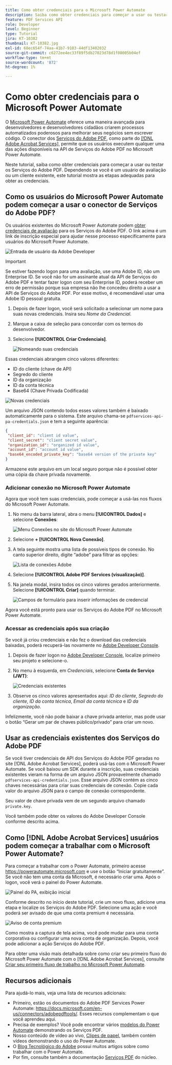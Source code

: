 ```yaml
---
title: Como obter credenciais para o Microsoft Power Automate
description: Saiba como obter credenciais para começar a usar ou testar os Serviços da Adobe PDF
feature: PDF Services API
role: Developer
level: Beginner
type: Tutorial
jira: KT-10382
thumbnail: KT-10382.jpg
exl-id: 68ec654f-74aa-41b7-9103-44df13402032
source-git-commit: c6272ee4ec33f89f5db27023d78d1f08005b04ef
workflow-type: tm+mt
source-wordcount: '872'
ht-degree: 1%

---
```


# Como obter credenciais para o Microsoft Power Automate

O [Microsoft Power Automate](https://powerautomate.microsoft.com/pt-br/) oferece uma maneira avançada para desenvolvedores e desenvolvedores cidadãos criarem processos automatizados poderosos para melhorar seus negócios sem escrever código. O conector dos [Serviços do Adobe PDF](https://us.flow.microsoft.com/en-us/connectors/shared_adobepdftools/adobe-pdf-services/), como parte do [[!DNL Adobe Acrobat Services]](https://developer.adobe.com/document-services), permite que os usuários executem qualquer uma das ações disponíveis na API de Serviços do Adobe PDF no Microsoft Power Automate.

Neste tutorial, saiba como obter credenciais para começar a usar ou testar os Serviços do Adobe PDF. Dependendo se você é um usuário de avaliação ou um cliente existente, este tutorial mostra as etapas adequadas para obter as credenciais.

## Como os usuários do Microsoft Power Automate podem começar a usar o conector de Serviços do Adobe PDF?

Os usuários existentes do Microsoft Power Automate podem [obter credenciais de avaliação](https://www.adobe.com/go/powerautomate_getstarted) para os Serviços do Adobe PDF. O link acima é um link de inscrição especial para ajudar nesse processo especificamente para usuários do Microsoft Power Automate.

![Entrada de usuário da Adobe Developer](assets/credentials_1.png)


>[!IMPORTANT]
> Se estiver fazendo logon para uma avaliação, use uma Adobe ID, não um Enterprise ID. Se você não for um assinante atual da API de Serviços do Adobe PDF e tentar fazer logon com seu Enterprise ID, poderá receber um erro de permissão porque sua empresa não lhe concedeu direito a usar a API de Serviços do Adobe PDF. Por esse motivo, é recomendável usar uma Adobe ID pessoal gratuita.
>

1. Depois de fazer logon, você será solicitado a selecionar um nome para suas novas credenciais. Insira seu *Nome da Credencial*.
1. Marque a caixa de seleção para concordar com os termos do desenvolvedor.
1. Selecione **[!UICONTROL Criar Credenciais]**.

   ![Nomeando suas credenciais](assets/credentials_2.png)

Essas credenciais abrangem cinco valores diferentes:

* ID do cliente (chave de API)
* Segredo do cliente
* ID da organização
* ID da conta técnica
* Base64 (Chave Privada Codificada)

![Novas credenciais](assets/credentials_3.png)

Um arquivo JSON contendo todos esses valores também é baixado automaticamente para o sistema. Este arquivo chama-se `pdfservices-api-pa-credentials.json` e tem a seguinte aparência:

```json
{
 "client_id": "client id value",
 "client_secret": "client secret value",
 "organization_id": "organized id value",
 "account_id": "account id value",
 "base64_encoded_private_key": "base64 version of the private key"
}
```

Armazene este arquivo em um local seguro porque não é possível obter uma cópia da chave privada novamente.

### Adicionar conexão no Microsoft Power Automate

Agora que você tem suas credenciais, pode começar a usá-las nos fluxos do Microsoft Power Automate.

1. No menu da barra lateral, abra o menu **[!UICONTROL Dados]** e selecione **Conexões**:

   ![Menu Conexões no site do Microsoft Power Automate](assets/credentials_4.png)

1. Selecione **+ [!UICONTROL Nova Conexão]**.

1. A tela seguinte mostra uma lista de possíveis tipos de conexão. No canto superior direito, digite “adobe” para filtrar as opções:

   ![Lista de conexões Adobe](assets/credentials_5.png)

1. Selecione **[!UICONTROL Adobe PDF Services (visualização)]**.
1. Na janela modal, insira todos os cinco valores gerados anteriormente. Selecione **[!UICONTROL Criar]** quando terminar.

   ![Campos de formulário para inserir informações de credencial](assets/credentials_6.png)

Agora você está pronto para usar os Serviços do Adobe PDF no Microsoft Power Automate.

### Acessar as credenciais após sua criação

Se você já criou credenciais e não fez o download das credenciais baixadas, poderá recuperá-las novamente no [Adobe Developer Console](https://developer.adobe.com/console).

1. Depois de fazer logon no [Adobe Developer Console](https://developer.adobe.com/console), localize primeiro seu projeto e selecione-o.
1. No menu à esquerda, em *Credenciais*, selecione **Conta de Serviço (JWT)**:

   ![Credenciais existentes](assets/credentials_7.png)

1. Observe os cinco valores apresentados aqui: *ID do cliente*, *Segredo do cliente*, *ID da conta técnica*, *Email da conta técnica* e *ID da organização*.

Infelizmente, você não pode baixar a chave privada anterior, mas pode usar o botão “Gerar um par de chaves público/privado” para criar um novo.

## Usar as credenciais existentes dos Serviços do Adobe PDF

Se você tiver credenciais de API dos Serviços do Adobe PDF geradas no site [!DNL Adobe Acrobat Services], poderá usá-las com o Microsoft Power Automate. Se você baixou um SDK durante a inscrição, suas credenciais existentes vieram na forma de um arquivo JSON provavelmente chamado `pdfservices-api-credentials.json`. Esse arquivo JSON contém as cinco chaves necessárias para criar suas credenciais de conexão. Copie cada valor do arquivo JSON para o campo de conexão correspondente.

Seu valor de chave privada vem de um segundo arquivo chamado `private.key`.

Você também pode obter os valores do Adobe Developer Console conforme descrito acima.

## Como [!DNL Adobe Acrobat Services] usuários podem começar a trabalhar com o Microsoft Power Automate?

Para começar a trabalhar com o Power Automate, primeiro acesse <https://powerautomate.microsoft.com> e use o botão “Iniciar gratuitamente”. Se você não tem uma conta da Microsoft, é necessário criar uma. Após o logon, você verá o painel do Power Automate.

![Painel do PA, exibição inicial](assets/credentials_8.png)

Conforme descrito no início deste tutorial, crie um novo fluxo, adicione uma etapa e localize os Serviços do Adobe PDF. Selecione uma ação e você poderá ser avisado de que uma conta premium é necessária.

![Aviso de conta premium](assets/credentials_9.png)

Como mostra a captura de tela acima, você pode mudar para uma conta corporativa ou configurar uma nova conta de organização. Depois, você pode adicionar a ação Serviços do Adobe PDF.

Para obter uma visão mais detalhada sobre como criar seu primeiro fluxo do Microsoft Power Automate com o [!DNL Adobe Acrobat Services], consulte [Criar seu primeiro fluxo de trabalho no Microsoft Power Automate](https://experienceleague.adobe.com/en/docs/acrobat-services-learn/tutorials/pdfservices/create-workflow-power-automate).

## Recursos adicionais

Para ajudá-lo mais, veja uma lista de recursos adicionais:

* Primeiro, estão os documentos do Adobe PDF Services Power Automate: <https://docs.microsoft.com/en-us/connectors/adobepdftools/>. Esses recursos complementam o que você aprendeu aqui.
* Precisa de exemplos? Você pode encontrar vários [modelos do Power Automate](https://powerautomate.microsoft.com/en-us/connectors/details/shared_adobepdftools/adobe-pdf-services/) demonstrando os Serviços PDF.
* Nosso conteúdo de vídeo ao vivo, [Clipes de papel](https://www.youtube.com/playlist?list=PLcVEYUqU7VRe4sT-Bf8flvRz1XXUyGmtF), também contém vídeos demonstrando o uso do Power Automate.
* O [Blog Tecnológico do Adobe](https://medium.com/adobetech/tagged/microsoft-power-automate) possui muitos artigos sobre como trabalhar com o Power Automate.
* Por fim, consulte também a documentação [Serviços PDF](https://developer.adobe.com/document-services/docs/overview/) do núcleo.
